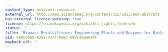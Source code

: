 ```yaml
---
content_type: external-resource
external_url: http://www.sciencemag.org/content/315/5813/804.abstract
has_external_license_warning: true
license: https://en.wikipedia.org/wiki/All_rights_reserved
status: ''
title: 'Biomass Recalcitrance: Engineering Plants and Enzymes for Biofuel Production'
uid: 6eb65be8-8282-473f-b007-d92ca68e6a4f
wayback_url: ''
---
```

